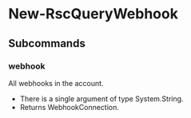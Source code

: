 # New-RscQueryWebhook
## Subcommands
### webhook
All webhooks in the account.

- There is a single argument of type System.String.
- Returns WebhookConnection.
